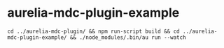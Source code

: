 # aurelia-mdc-plugin-example

```
cd ../aurelia-mdc-plugin/ && npm run-script build && cd ../aurelia-mdc-plugin-example/ && ./node_modules/.bin/au run --watch
```
